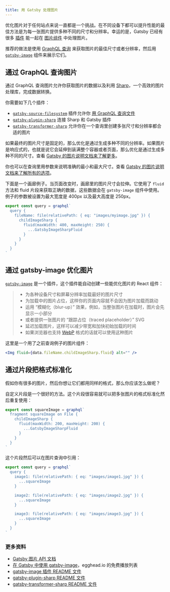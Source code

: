 ```yaml
---
title: 用 Gatsby 处理图片
---
```


优化图片对于任何站点来说一直都是一个挑战。在不同设备下都可以提升性能的最佳方法是为每一张图片提供多种不同的尺寸和分辨率。幸运的是，Gatsby 已经有很多 [插件](/docs/plugins/) 能一起在 [图片组件](/docs/building-with-components/#page-components) 中处理图片。

推荐的做法是使用 [GraphQL 查询](/docs/querying-with-graphql/) 来获取图片的最佳尺寸或者分辨率，然后用 [`gatsby-image`](/packages/gatsby-image/) 组件来展示它们。

## 通过 GraphQL 查询图片

通过 GraphQL 查询图片允许你获取图片的数据以及利用 [Sharp](https://github.com/lovell/sharp)，一个高效的图片处理库，完成数据转换。

你需要如下几个插件：

- [`gatsby-source-filesystem`](/packages/gatsby-source-filesystem/) 插件允许你 [用 GraphQL 查询文件](/docs/querying-with-graphql/#images)
- [`gatsby-plugin-sharp`](/packages/gatsby-plugin-sharp) 连接 Sharp 和 Gatsby 插件
- [`gatsby-transformer-sharp`](/packages/gatsby-transformer-sharp/) 允许你在一个查询里创建多张尺寸和分辨率都合适的图片

如果最终的图片尺寸是固定的，那么优化是通过生成多种不同的分辨率。如果图片是响应式的，也就是说它会延伸到装满整个容器或者页面，那么优化是通过生成多种不同的尺寸。查看 [Gatsby 的图片说明文档来了解更多](/packages/gatsby-image/#two-types-of-responsive-images)。

你也可以在查询里用参数来说明准确的最小和最大尺寸。查看 [Gatsby 的图片说明文档来了解所有的选项](/packages/gatsby-image/#two-types-of-responsive-images)。

下面是一个画廊例子。当页面改变时，画廊里的图片尺寸会拉伸。它使用了 `fluid` 方法和 fluid 片段来获取正确的数据，这些数据会在 `gatsby-image` 组件中使用。例子的参数被设置为最大宽度是 400px 以及最大高度是 250px。

```js
export const query = graphql`
  query {
    fileName: file(relativePath: { eq: "images/myimage.jpg" }) {
      childImageSharp {
        fluid(maxWidth: 400, maxHeight: 250) {
          ...GatsbyImageSharpFluid
        }
      }
    }
  }
`
```

## 通过 gatsby-image 优化图片

[`gatsby-image`](/packages/gatsby-image/) 是一个插件，这个插件能自动创建一些能优化图片的 React 组件：

> - 为各种设备尺寸和屏幕分辨率加载最好的图片尺寸
> - 为加载中的图片占位，这样你的页面内容就不会因为图片加载而跳动
> - 运用 “模糊化（blur-up）” 效果，例如，当整张图片在加载时，图片会先显示一小部分
> - 或者提供一张图片的 “跟踪占位（traced placeholder）” SVG
> - 延迟加载图片，这样可以减少带宽和加快初始加载的时间
> - 如果浏览器也支持 [WebP](https://developers.google.com/speed/webp/) 格式的话就可以使用这种图片

这里是一个用了之前查询例子的图片组件：

```jsx
<Img fluid={data.fileName.childImageSharp.fluid} alt="" />
```

## 通过片段把格式标准化

假如你有很多的图片，然后你想让它们都用同样的格式，那么你应该怎么做呢？

自定义片段是一个很好的方法。这个片段很容易就可以把多张图片的格式标准化然后重复使用：

```js
export const squareImage = graphql`
  fragment squareImage on File {
    childImageSharp {
      fluid(maxWidth: 200, maxHeight: 200) {
        ...GatsbyImageSharpFluid
      }
    }
  }
`
```

这个片段然后可以在图片查询中引用：

```js
export const query = graphql`
  query {
    image1: file(relativePath: { eq: "images/image1.jpg" }) {
      ...squareImage
    }

    image2: file(relativePath: { eq: "images/image2.jpg" }) {
      ...squareImage
    }

    image3: file(relativePath: { eq: "images/image3.jpg" }) {
      ...squareImage
    }
  }
`
```

### 更多资料

- [Gatsby 图片 API 文档](/docs/gatsby-image/)
- [在 Gatsby 中使用 gatsby-image](https://egghead.io/playlists/using-gatsby-image-with-gatsby-ea85129e)，egghead.io 的免费播放列表
- [gatsby-image 插件 README 文件](/packages/gatsby-image/)
- [gatsby-plugin-sharp README 文件](/packages/gatsby-plugin-sharp/)
- [gatsby-transformer-sharp README 文件](/packages/gatsby-transformer-sharp/)

